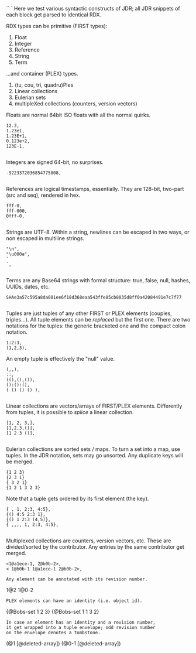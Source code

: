 `` `
Here we test various syntactic constructs of JDR;
all JDR snippets of each block get parsed to identical RDX.

RDX types can be primitive (FIRST types):

 1. Float
 2. Integer
 3. Reference
 4. String
 5. Term

...and container (PLEX) types.

 1. (tu, cou, tri, quadru)Ples
 2. Linear collections
 3. Eulerian sets
 4. multipleXed collections (counters, version vectors)

Floats are normal 64bit ISO floats with all the normal quirks.
```
12.3,
1.23e1,
1.23E+1,
0.123e+2,
123E-1,


```
Integers are signed 64-bit, no surprises.
```
-9223372036854775808,


```
References are logical timestamps, essentially.
They are 128-bit, two-part (src and seq), rendered in hex.
```
fff-0,
fff-000,
0fff-0,


```
Strings are UTF-8.
Within a string, newlines can be escaped in two ways, or non escaped in multiline strings.
```
"\n",
"\u000a",
`
`,


```
Terms are any Base64 strings with formal structure: true, false, null, hashes, UUIDs, dates, etc.
```
SHAe3a57c595a8da081ee6f18d368eaa543ffe85cb8035d8ff0a42084491e7c7f77


```
Tuples are just tuples of any other FIRST or PLEX elements (couples, triples...).
All tuple elements can be *replaced* but the first one.
There are two notations for the tuples: the generic bracketed one and the compact colon notation.
```
1:2:3,
(1,2,3),

```
An empty tuple is effectively the "null" value.
```
(,,),
::,
((),(),()),
():():(),
( () () () ),


```
Linear collections are vectors/arrays of FIRST/PLEX elements.
Differently from tuples, it is possible to *splice* a linear collection.
```
[1, 2, 3,],
[1,2,3,()],
[1 2 3 ()],


```
Eulerian collections are sorted sets / maps.
To turn a set into a map, use tuples.
In the JDR notation, sets may go unsorted.
Any duplicate keys will be merged.
```
{1 2 3}
{2 3 1}
{ 3 2 1}
{1 2 1 3 2 3}

```
Note that a tuple gets ordered by its first element (the key).
```
{ , 1, 2:3, 4:5},
{() 4:5 2:3 1},
{() 1 2:3 (4,5)},
{ ,,,, 1, 2:3, 4:5},


```
Multiplexed collections are counters, version vectors, etc.
These are divided/sorted by the contributor.
Any entries by the same contributor get merged.
```
<1@a1ece-1, 2@b0b-2>,
< 1@b0b-1 1@a1ece-1 2@b0b-2>,
````


```
Any element can be annotated with its revision number.
```
1@2
1@0-2

```
PLEX elements can have an identity (i.e. object id).
```
{@Bobs-set 1 2 3}
{@Bobs-set 1 1 3 2}

```
In case an element has an identity and a revision number,
it get wrapped into a tuple envelope; odd revision number
on the envelope denotes a tombstone.
```
(@1 [@deleted-array])
(@0-1 [@deleted-array])
